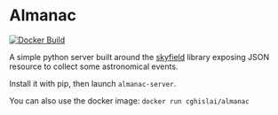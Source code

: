# Almanac

[![Docker Build](https://img.shields.io/docker/build/cghislai/almanac.svg)](https://hub.docker.com/r/cghislai/almanac/)

A simple python server built around the [skyfield][skyfield] library exposing JSON resource to collect
some astronomical events.

Install it with pip, then launch `almanac-server`.

You can also use the docker image:
`docker run cghislai/almanac`

[skyfield]: https://rhodesmill.org/skyfield/
